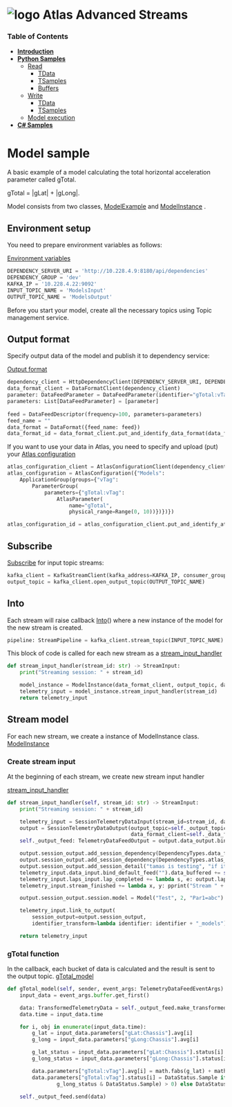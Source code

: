 # ![logo](/Media/branding.png) Atlas Advanced Streams

### Table of Contents
<!--ts-->
- [**Introduction**](../README.md)<br>
- [**Python Samples**](README.md)<br>
  - [Read](read.md#basic-samples-of-read)
    - [TData](read.md#telemetry-data)
    - [TSamples](read.md#telemetry-samples)
    - [Buffers](read.md#buffers)
  - [Write](write.md#basic-samples-of-write)
    - [TData](write.md#telemetry-data)
    - [TSamples](write.md#telemetry-samples)
  - [Model execution](model.md#model-sample)
- [**C# Samples**](../csharp/README.md)<br>
<!--te-->

# Model sample

A basic example of a model calculating the total horizontal acceleration parameter called gTotal. 

gTotal = |gLat| + |gLong|. 

Model consists from two classes, [ModelExample](./src/Models/ModelExample.py) and [ModelInstance](./src/Models/ModelInstance.py)
.
## Environment setup
You need to prepare environment variables as follows:

[Environment variables](./src/Models/ModelExample.py#L18-L22)
```python
DEPENDENCY_SERVER_URI = 'http://10.228.4.9:8180/api/dependencies'
DEPENDENCY_GROUP = 'dev'
KAFKA_IP = '10.228.4.22:9092'
INPUT_TOPIC_NAME = 'ModelsInput'
OUTPUT_TOPIC_NAME = 'ModelsOutput'
```

Before you start your model, create all the necessary topics using Topic management service.

## Output format 
Specify output data of the model and publish it to dependency service:

[Output format](./src/Models/ModelExample.py#L25-L33)
```python
dependency_client = HttpDependencyClient(DEPENDENCY_SERVER_URI, DEPENDENCY_GROUP)
data_format_client = DataFormatClient(dependency_client)
parameter: DataFeedParameter = DataFeedParameter(identifier="gTotal:vTag", aggregates_enum=[Aggregates.avg])
parameters: List[DataFeedParameter] = [parameter]
    
feed = DataFeedDescriptor(frequency=100, parameters=parameters)
feed_name = ""
data_format = DataFormat({feed_name: feed})
data_format_id = data_format_client.put_and_identify_data_format(data_format)
```

If you want to use your data in Atlas, you need to specify and upload (put) your [Atlas configuration](./src/Models/ModelExample.py#L35-L44)
```python
atlas_configuration_client = AtlasConfigurationClient(dependency_client)
atlas_configuration = AtlasConfiguration({"Models":
    ApplicationGroup(groups={"vTag":
        ParameterGroup(
            parameters={"gTotal:vTag":
                AtlasParameter(
                    name="gTotal",
                    physical_range=Range(0, 10))})})})

atlas_configuration_id = atlas_configuration_client.put_and_identify_atlas_configuration(atlas_configuration)
```

## Subscribe
[Subscribe](./src/Models/ModelExample.py#L46-L47) for input topic streams:

```python
kafka_client = KafkaStreamClient(kafka_address=KAFKA_IP, consumer_group=DEPENDENCY_GROUP)
output_topic = kafka_client.open_output_topic(OUTPUT_TOPIC_NAME)
```

## Into
Each stream will raise callback [Into](./src/Models/ModelExample.py#L58)() where a new instance of the model for the new stream is created.

```python
pipeline: StreamPipeline = kafka_client.stream_topic(INPUT_TOPIC_NAME).into(stream_input_handler)
```

This block of code is called for each new stream as a [stream_input_handler](./src/Models/ModelExample.py#L50-L55)

```python
def stream_input_handler(stream_id: str) -> StreamInput:
    print("Streaming session: " + stream_id)

    model_instance = ModelInstance(data_format_client, output_topic, data_format_id, atlas_configuration_id)
    telemetry_input = model_instance.stream_input_handler(stream_id)
    return telemetry_input
```

## Stream model
For each new stream, we create a instance of ModelInstance class.
[ModelInstance](./src/Models/ModelInstance.py#L14-L25)

### Create stream input
At the beginning of each stream, we create new stream input handler

[stream_input_handler](./src/Models/ModelInstance.py#L27-L48)

```python
def stream_input_handler(self, stream_id: str) -> StreamInput:
    print("Streaming session: " + stream_id)

    telemetry_input = SessionTelemetryDataInput(stream_id=stream_id, data_format_client=self._data_format_client)
    output = SessionTelemetryDataOutput(output_topic=self._output_topic, data_format_id=self._output_data_format_id,
                                        data_format_client=self._data_format_client)
    self._output_feed: TelemetryDataFeedOutput = output.data_output.bind_default_feed()

    output.session_output.add_session_dependency(DependencyTypes.data_format, self._output_data_format_id)
    output.session_output.add_session_dependency(DependencyTypes.atlas_configuration, self._output_atlas_conf_id)
    output.session_output.add_session_detail("tamas is testing", "if it is working")
    telemetry_input.data_input.bind_default_feed("").data_buffered += self.gTotal_model
    telemetry_input.laps_input.lap_completed += lambda s, e: output.laps_output.send(e.lap)
    telemetry_input.stream_finished += lambda x, y: pprint("Stream " + stream_id + " ended.")

    output.session_output.session.model = Model("Test", 2, "Par1=abc")

    telemetry_input.link_to_output(
        session_output=output.session_output,
        identifier_transform=lambda identifier: identifier + "_models")

    return telemetry_input
```
### gTotal function
In the callback, each bucket of data is calculated and the result is sent to the output topic.
[gTotal_model](./src/Models/ModelInstance.py#L50-L67)

```python
def gTotal_model(self, sender, event_args: TelemetryDataFeedEventArgs):
    input_data = event_args.buffer.get_first()

    data: TransformedTelemetryData = self._output_feed.make_transformed_telemetry_data(samples=10, epoch=input_data.epoch)
    data.time = input_data.time

    for i, obj in enumerate(input_data.time):
        g_lat = input_data.parameters["gLat:Chassis"].avg[i]
        g_long = input_data.parameters["gLong:Chassis"].avg[i]

        g_lat_status = input_data.parameters["gLat:Chassis"].status[i]
        g_long_status = input_data.parameters["gLong:Chassis"].status[i]

        data.parameters["gTotal:vTag"].avg[i] = math.fabs(g_lat) + math.fabs(g_long)
        data.parameters["gTotal:vTag"].status[i] = DataStatus.Sample if ((g_lat_status & DataStatus.Sample) > 0 and (
                g_long_status & DataStatus.Sample) > 0) else DataStatus.Missing

    self._output_feed.send(data)
```